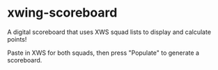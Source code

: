 # xwing-scoreboard
 A digital scoreboard that uses XWS squad lists to display and calculate points!

Paste in XWS for both squads, then press "Populate" to generate a scoreboard.